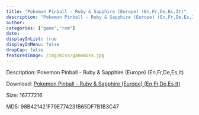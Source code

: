 ```yaml
---
title: "Pokemon Pinball - Ruby & Sapphire (Europe) (En,Fr,De,Es,It)"
description: "Pokemon Pinball - Ruby & Sapphire (Europe) (En,Fr,De,Es,It)"
author: 
categories: ["game","rom"]
date: 
displayInList: true
displayInMenu: false
dropCap: false
featuredImage: /img/miss/gamemiss.jpg
---
```


Description: Pokemon Pinball - Ruby & Sapphire (Europe) (En,Fr,De,Es,It)

Download: <a style="text-decoration:underline;" href="https://mega.nz/#!faIA2Y5S!0bxI1cZyqqWUvo2UgviZ3TH2EMkS0U7DIKptwubPZ-c" target = "_blank" rel = "nofollow" > Pokemon Pinball - Ruby & Sapphire (Europe) (En,Fr,De,Es,It)</a>

Size: 16777216

MD5: 98B421421F79E774231B65DF7B1B3C47

